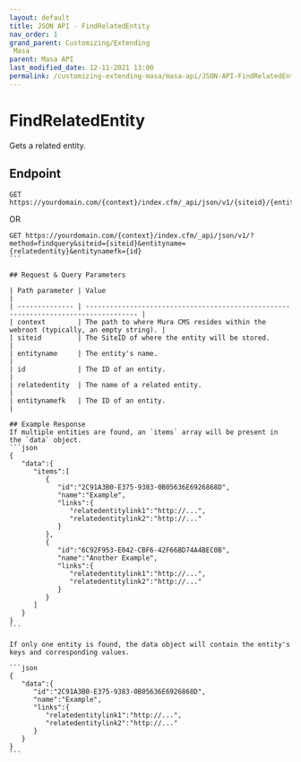 ```yaml
---
layout: default
title: JSON API - FindRelatedEntity
nav_order: 1
grand_parent: Customizing/Extending
 Masa
parent: Masa API
last_modified_date: 12-11-2021 13:00
permalink: /customizing-extending-masa/masa-api/JSON-API-FindRelatedEntity/
---
```


# FindRelatedEntity
Gets a related entity.

## Endpoint
```
GET https://yourdomain.com/{context}/index.cfm/_api/json/v1/{siteid}/{entityname}/{id}/{relatedentity}/?
```
OR
````
GET https://yourdomain.com/{context}/index.cfm/_api/json/v1/?method=findquery&siteid={siteid}&entityname={relatedentity}&entitynamefk={id}
```

## Request & Query Parameters

| Path parameter | Value                                                                               |
| -------------- | ----------------------------------------------------------------------------------- |
| context        | The path to where Mura CMS resides within the webroot (typically, an empty string). |
| siteid         | The SiteID of where the entity will be stored.                                      |
| entityname     | The entity's name.                                                                  |
| id             | The ID of an entity.                                                                |
| relatedentity  | The name of a related entity.                                                       |
| entitynamefk   | The ID of an entity.                                                                |

## Example Response
If multiple entities are found, an `items` array will be present in the `data` object.
```json
{
   "data":{
      "items":[
         {
            "id":"2C91A3B0-E375-9383-0B05636E6926868D",
            "name":"Example",
            "links":{
               "relatedentitylink1":"http://...",
               "relatedentitylink2":"http://..."
            }
         },
         {
            "id":"6C92F953-E042-CBF6-42F66BD74A4BEC0B",
            "name":"Another Example",
            "links":{
               "relatedentitylink1":"http://...",
               "relatedentitylink2":"http://..."
            }
         }
      ]
   }
}
```

If only one entity is found, the data object will contain the entity's keys and corresponding values.

```json
{
   "data":{
      "id":"2C91A3B0-E375-9383-0B05636E6926868D",
      "name":"Example",
      "links":{
         "relatedentitylink1":"http://...",
         "relatedentitylink2":"http://..."
      }
   }
}
```